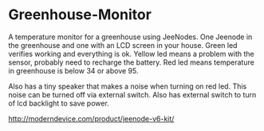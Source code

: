 Greenhouse-Monitor
==================

A temperature monitor for a greenhouse using JeeNodes.
One Jeenode in the greenhouse and one with an LCD screen in your house.
Green led verifies working and everything is ok.  Yellow led means a problem with the sensor, probably need to recharge the battery.  Red led means temperature in greenhouse is below 34 or above 95.

Also has a tiny speaker that makes a noise when turning on red led.
This noise can be turned off via external switch.  Also has external switch to turn of lcd backlight to save power.

http://moderndevice.com/product/jeenode-v6-kit/
